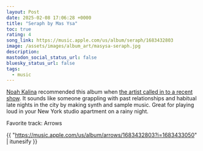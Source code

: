 ```yaml
---
layout: Post
date: 2025-02-08 17:06:28 +0000
title: "Seraph by Mas Ysa"
toc: true
rating: 4
song_link: https://music.apple.com/us/album/seraph/1683432803
image: /assets/images/album_art/masysa-seraph.jpg
description: 
mastodon_social_status_url: false
bluesky_status_url: false
tags:
  - music
---
```



[Noah Kalina](https://www.joshbeckman.org/notes/hotline-show-by-noah-kalina) recommended this album when [the artist called in to a recent show](https://youtu.be/TibVL8wTusk?si=qJ7TJnAbN50ukF0b&t=1199). It sounds like someone grappling with past relationships and habitual late nights in the city by making synth and sample music. Great for playing loud in your New York studio apartment on a rainy night.

Favorite track: Arrows

{{ "https://music.apple.com/us/album/arrows/1683432803?i=1683433050" | itunesify }}
